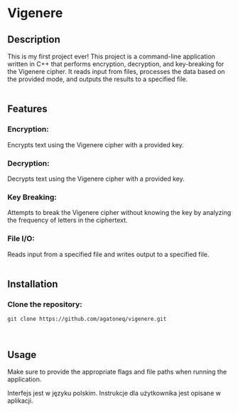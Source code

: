 # Vigenere

## Description
This is my first project ever! 
This project is a command-line application written in C++ that performs encryption, decryption, and key-breaking for the Vigenere cipher. It reads input from files, processes the data based on the provided mode, and outputs the results to a specified file.
<br><br>

## Features
### Encryption:
Encrypts text using the Vigenere cipher with a provided key.

### Decryption:
Decrypts text using the Vigenere cipher with a provided key.

### Key Breaking:
Attempts to break the Vigenere cipher without knowing the key by analyzing the frequency of letters in the ciphertext.

### File I/O:
Reads input from a specified file and writes output to a specified file.
<br><br>


## Installation
### Clone the repository:
```
git clone https://github.com/agatoneq/vigenere.git
```
<br>

## Usage
Make sure to provide the appropriate flags and file paths when running the application.

Interfejs jest w języku polskim. Instrukcje dla użytkownika jest opisane w aplikacji.
